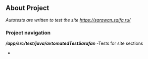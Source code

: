## **About Project**

*Autotests are written to test the site https://sarawan.salfa.ru/*

### **Project navigation**

***/app/src/test/java/avtomatedTestSarafan*** -Tests for site sections

-